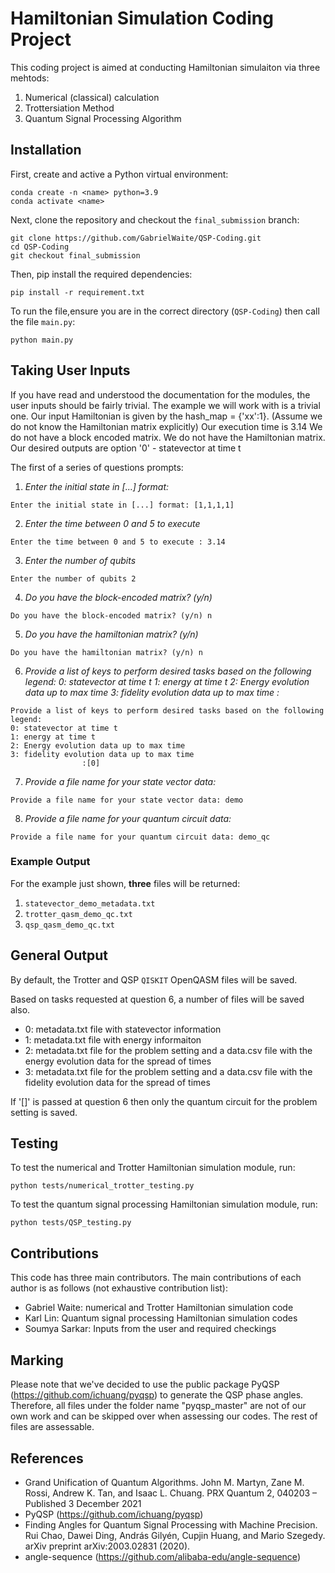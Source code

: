 # Hamiltonian Simulation Coding Project
This coding project is aimed at conducting Hamiltonian simulaiton via three mehtods:
1. Numerical (classical) calculation
2. Trottersiation Method
3. Quantum Signal Processing Algorithm

## Installation
First, create and active a Python virtual environment:
```
conda create -n <name> python=3.9
conda activate <name>
```
Next, clone the repository and checkout the `final_submission` branch:
```
git clone https://github.com/GabrielWaite/QSP-Coding.git
cd QSP-Coding
git checkout final_submission
```
Then, pip install the required dependencies:
```
pip install -r requirement.txt
```
To run the file,ensure you are in the correct directory (`QSP-Coding`) then call the file `main.py`:
```
python main.py
```

## Taking User Inputs
If you have read and understood the documentation for the modules, the user inputs should be fairly trivial. The example we will work with is a trivial one.
Our input Hamiltonian is given by the hash_map = {'xx':1}. (Assume we do not know the Hamiltonian matrix explicitly)
Our execution time is 3.14
We do not have a block encoded matrix. We do not have the Hamiltonian matrix.
Our desired outputs are option '0' - statevector at time t

The first of a series of questions prompts:
1. *Enter the initial state in [...] format:*
```
Enter the initial state in [...] format: [1,1,1,1]
```

2. *Enter the time between 0 and 5 to execute*
```
Enter the time between 0 and 5 to execute : 3.14
```

3. *Enter the number of qubits*
```
Enter the number of qubits 2
```

4. *Do you have the block-encoded matrix? (y/n)*
```
Do you have the block-encoded matrix? (y/n) n
```

5. *Do you have the hamiltonian matrix? (y/n)*
```
Do you have the hamiltonian matrix? (y/n) n
```

6. *Provide a list of keys to perform desired tasks based on the following legend:*
    *0: statevector at time t*
    *1: energy at time t*
    *2: Energy evolution data up to max time*
    *3: fidelity evolution data up to max time*
                    *:*
```
Provide a list of keys to perform desired tasks based on the following legend:
0: statevector at time t
1: energy at time t
2: Energy evolution data up to max time
3: fidelity evolution data up to max time
                :[0]
```

7. *Provide a file name for your state vector data:*
```
Provide a file name for your state vector data: demo
```
8. *Provide a file name for your quantum circuit data:*
```
Provide a file name for your quantum circuit data: demo_qc
```
### Example Output
For the example just shown, **three** files will be returned:
1. `statevector_demo_metadata.txt`
2. `trotter_qasm_demo_qc.txt`
3. `qsp_qasm_demo_qc.txt`

## General Output
By default, the Trotter and QSP ```QISKIT``` OpenQASM files will be saved.

Based on tasks requested at question 6, a number of files will be saved also.

- 0: metadata.txt file with statevector information
- 1: metadata.txt file with energy informaiton
- 2: metadata.txt file for the problem setting and a data.csv file with the energy evolution data for the spread of times
- 3: metadata.txt file for the problem setting and a data.csv file with the fidelity evolution data for the spread of times

If '[]' is passed at question 6 then only the quantum circuit for the problem setting is saved.
## Testing
To test the numerical and Trotter Hamiltonian simulation module, run:
```
python tests/numerical_trotter_testing.py
```
To test the quantum signal processing Hamiltonian simulation module, run:
```
python tests/QSP_testing.py
```
## Contributions
This code has three main contributors. The main contributions of each author is as follows (not exhaustive contribution list):
- Gabriel Waite: numerical and Trotter Hamiltonian simulation code
- Karl Lin: Quantum signal processing Hamiltonian simulation codes
- Soumya Sarkar: Inputs from the user and required checkings
## Marking
Please note that we've decided to use the public package PyQSP (https://github.com/ichuang/pyqsp) to generate the QSP phase angles. Therefore, all files under the folder name "pyqsp_master" are not of our own work and can be skipped over when assessing our codes. The rest of files are assessable.
## References
- Grand Unification of Quantum Algorithms. John M. Martyn, Zane M. Rossi, Andrew K. Tan, and Isaac L. Chuang. PRX Quantum 2, 040203 – Published 3 December 2021
- PyQSP (https://github.com/ichuang/pyqsp)
- Finding Angles for Quantum Signal Processing with Machine Precision. Rui Chao, Dawei Ding, András Gilyén, Cupjin Huang, and Mario Szegedy. arXiv preprint arXiv:2003.02831 (2020).
- angle-sequence (https://github.com/alibaba-edu/angle-sequence)
